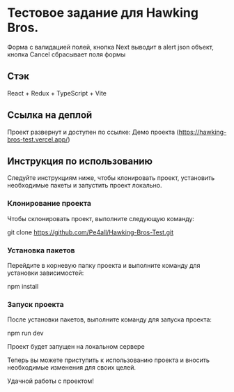 
# Тестовое задание для Hawking Bros.

Форма с валидацией полей, кнопка Next выводит в alert json объект, кнопка Cancel сбрасывает поля формы

## Стэк

React + Redux + TypeScript + Vite

## Ссылка на деплой

Проект развернут и доступен по ссылке: Демо проекта (https://hawking-bros-test.vercel.app/)

## Инструкция по использованию

Следуйте инструкциям ниже, чтобы клонировать проект, установить необходимые пакеты и запустить проект локально.

### Клонирование проекта

Чтобы склонировать проект, выполните следующую команду:

git clone https://github.com/Pe4all/Hawking-Bros-Test.git

### Установка пакетов

Перейдите в корневую папку проекта и выполните команду для установки зависимостей:

npm install

### Запуск проекта

После установки пакетов, выполните команду для запуска проекта:

npm run dev

Проект будет запущен на локальном сервере

Теперь вы можете приступить к использованию проекта и вносить необходимые изменения для своих целей.

Удачной работы с проектом!
